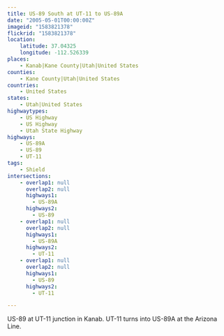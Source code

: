 ```yaml
---
title: US-89 South at UT-11 to US-89A
date: "2005-05-01T00:00:00Z"
imageid: "1583821378"
flickrid: "1583821378"
location:
    latitude: 37.04325
    longitude: -112.526339
places:
    - Kanab|Kane County|Utah|United States
counties:
    - Kane County|Utah|United States
countries:
    - United States
states:
    - Utah|United States
highwaytypes:
    - US Highway
    - US Highway
    - Utah State Highway
highways:
    - US-89A
    - US-89
    - UT-11
tags:
    - Shield
intersections:
    - overlap1: null
      overlap2: null
      highways1:
        - US-89A
      highways2:
        - US-89
    - overlap1: null
      overlap2: null
      highways1:
        - US-89A
      highways2:
        - UT-11
    - overlap1: null
      overlap2: null
      highways1:
        - US-89
      highways2:
        - UT-11

---
```

US-89 at UT-11 junction in Kanab.  UT-11 turns into US-89A at the Arizona Line.